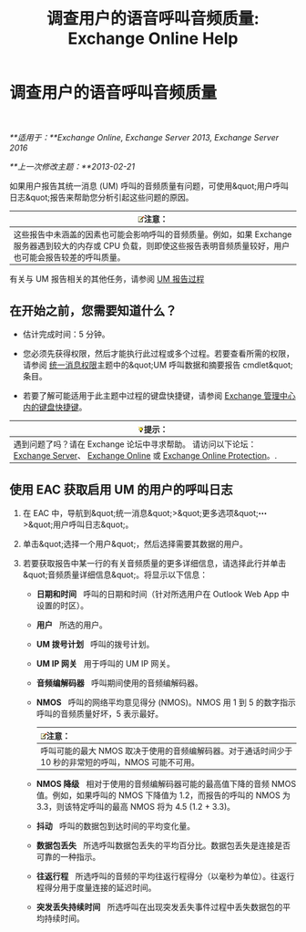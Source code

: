 ﻿---
title: '调查用户的语音呼叫音频质量: Exchange Online Help'
TOCTitle: 调查用户的语音呼叫音频质量
ms:assetid: 0c945886-3cfa-423e-9b46-0d6b1584a145
ms:mtpsurl: https://technet.microsoft.com/zh-cn/library/JJ659059(v=EXCHG.150)
ms:contentKeyID: 50556522
ms.date: 05/23/2018
mtps_version: v=EXCHG.150
ms.translationtype: MT
---

# 调查用户的语音呼叫音频质量

 

_**适用于：**Exchange Online, Exchange Server 2013, Exchange Server 2016_

_**上一次修改主题：**2013-02-21_

如果用户报告其统一消息 (UM) 呼叫的音频质量有问题，可使用\&quot;用户呼叫日志\&quot;报告来帮助您分析引起这些问题的原因。

<table>
<thead>
<tr class="header">
<th><img src="images/Bb124558.note(EXCHG.150).gif" title="注意" alt="注意" />注意：</th>
</tr>
</thead>
<tbody>
<tr class="odd">
<td>这些报告中未涵盖的因素也可能会影响呼叫的音频质量。例如，如果 Exchange 服务器遇到较大的内存或 CPU 负载，则即使这些报告表明音频质量较好，用户也可能会报告较差的呼叫质量。</td>
</tr>
</tbody>
</table>


有关与 UM 报告相关的其他任务，请参阅 [UM 报告过程](um-reports-procedures-exchange-2013-help.md)

## 在开始之前，您需要知道什么？

  - 估计完成时间：5 分钟。

  - 您必须先获得权限，然后才能执行此过程或多个过程。若要查看所需的权限，请参阅 [统一消息权限](unified-messaging-permissions-exchange-2013-help.md)主题中的\&quot;UM 呼叫数据和摘要报告 cmdlet\&quot;条目。

  - 若要了解可能适用于此主题中过程的键盘快捷键，请参阅 [Exchange 管理中心内的键盘快捷键](keyboard-shortcuts-in-the-exchange-admin-center-exchange-online-protection-help.md)。

<table>
<thead>
<tr class="header">
<th><img src="images/Bb124558.tip(EXCHG.150).gif" title="提示" alt="提示" />提示：</th>
</tr>
</thead>
<tbody>
<tr class="odd">
<td>遇到问题了吗？请在 Exchange 论坛中寻求帮助。 请访问以下论坛：<a href="https://go.microsoft.com/fwlink/p/?linkid=60612">Exchange Server</a>、 <a href="https://go.microsoft.com/fwlink/p/?linkid=267542">Exchange Online</a> 或 <a href="https://go.microsoft.com/fwlink/p/?linkid=285351">Exchange Online Protection</a>。.</td>
</tr>
</tbody>
</table>


## 使用 EAC 获取启用 UM 的用户的呼叫日志

1.  在 EAC 中，导航到\&quot;统一消息\&quot;\>\&quot;更多选项\&quot;![更多选项图标](images/JJ150550.5381819e-3b21-4873-8714-e9b956290b28(EXCHG.150).gif "更多选项图标")\>\&quot;用户呼叫日志\&quot;。

2.  单击\&quot;选择一个用户\&quot;，然后选择需要其数据的用户。

3.  若要获取报告中某一行的有关音频质量的更多详细信息，请选择此行并单击\&quot;音频质量详细信息\&quot;。将显示以下信息：
    
      - **日期和时间**   呼叫的日期和时间（针对所选用户在 Outlook Web App 中设置的时区）。
    
      - **用户**   所选的用户。
    
      - **UM 拨号计划**   呼叫的拨号计划。
    
      - **UM IP 网关**   用于呼叫的 UM IP 网关。
    
      - **音频编解码器**   呼叫期间使用的音频编解码器。
    
      - **NMOS**   呼叫的网络平均意见得分 (NMOS)。NMOS 用 1 到 5 的数字指示呼叫的音频质量好坏，5 表示最好。
        
        <table>
        <thead>
        <tr class="header">
        <th><img src="images/Bb124558.note(EXCHG.150).gif" title="注意" alt="注意" />注意：</th>
        </tr>
        </thead>
        <tbody>
        <tr class="odd">
        <td>呼叫可能的最大 NMOS 取决于使用的音频编解码器。对于通话时间少于 10 秒的非常短的呼叫，NMOS 可能不可用。</td>
        </tr>
        </tbody>
        </table>
    
      - **NMOS 降级**   相对于使用的音频编解码器可能的最高值下降的音频 NMOS 值。例如，如果呼叫的 NMOS 下降值为 1.2，而报告的呼叫的 NMOS 为 3.3，则该特定呼叫的最高 NMOS 将为 4.5 (1.2 + 3.3)。
    
      - **抖动**   呼叫的数据包到达时间的平均变化量。
    
      - **数据包丢失**   所选呼叫数据包丢失的平均百分比。数据包丢失是连接是否可靠的一种指示。
    
      - **往返行程**   所选呼叫的音频的平均往返行程得分（以毫秒为单位）。往返行程得分用于度量连接的延迟时间。
    
      - **突发丢失持续时间**   所选呼叫在出现突发丢失事件过程中丢失数据包的平均持续时间。

